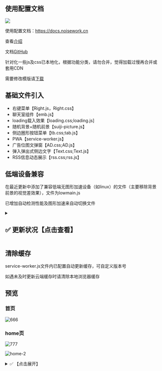 ## 使用配置文档

![](https://jsd.cdn.noisework.cn/gh/rcy1314/tuchuang@main/uPic/1725097441525.png)

  


使用配置文档：https://docs.noisework.cn

查看[介绍](https://docs.noisework.cn/guide/intro.html)

文档[GitHub](https://github.com/rcy1314/noisework-docs)

针对化一些js及css已本地化，根据功能分类，请勿合并，觉得加载过慢再合并或套用CDN

需要修改模版请[下载](https://github.com/rcy1314/noisework/releases)

## 基础文件引入

- 右键菜单【Right.js，Right.css】
- 聊天室组件【emb.js】
- loading载入效果【loading.css;loading.js]
- 随机背景+随机前景【suiji-picture.js】
- 侧边圈形按钮菜单【tb.css;tab.js】
- PWA【service-worker.js】
- 广告位图文弹窗【AD.css;AD.js】
- 弹入弹出式侧边文字【Text.css;Text.js】
- RSS信息动态展示【rss.css;rss.js】

## 低端设备兼容

在最近更新中添加了兼容低端无图形加速设备（如linux）的文件（主要移除背景前景的视觉差效果），文件为lowmain.js

已增加自动检测性能及图形加速来自动切换文件

<details>
<summary><h2>✅ 更新状况【点击查看】</h2></summary>
## 更新

- 添加鼠标点击效果
- 重新设计了公共服务页UI，添加部署在云服务器中的热榜API服务并更换热榜数据API
- 从main.js单独分离隐藏数字时钟代码
- 增加自动检测性能及图形加速来自动切换main.js文件
- 首页增加低端设备下无显卡无图形加速时的兼容文件-lowmain.js
- 调整首页鼠标样式为黑猫光标，原有样式已注释保留
- 更新main.js文件，优化首页页面性能
- 调整rss卡片组件为图文版显示
- 12.12增加热榜组件，定制化css样式
- 优化网站合集滑动跟随逻辑
- 优化首页音乐组件加载代码，提供同步加载及异步加载代码，可前往配置页面查看
- 调整说说页面显示样式
- 增加404页面，避免服务器部署时空白

- 增加B站视频收藏为本地JS文件播放列表-配置文档中查看
- 调整摸鱼日历为本地文件假期倒计时-不会失效
- 优化页面性能及优化交互逻辑
- 9.5-调整首页右侧菜单按钮为全局可拖放，点击后可弹出菜单选项
- 调整首页社交媒体一栏的页面布局效果
- 9.3-增加页面留言评论板块
- 页面增加友情链接模块
- 更新home页手机尺寸下侧边弹出栏样式及效果
- 调整模拟终端加入指定关键词及AI对话等命令
- 8.22-优化首页头像右下角图标处切换背景图的逻辑
- 调整页面载入时的音效为随机音效数组
- 优化home页手机尺寸下的随机背景载入逻辑
- 8.20-调整首页头像右下角图标为切换背景前景的控制按钮
- 添加首页浮动悬空文字，定制化全局位置及音效，双击可关闭

- 8.19-调整home页背景及切换逻辑，去除多余的css
- 增加home页面手机尺寸下对背景图的切换控制
- 8.18-调整home页组件css类名称及首页时钟样式
- 调整优化载入音效播放逻辑，在页面退出后才会再触发
- 增加home页监听某些组件功能，请求失败时自动隐藏失效组件
- 24.8.16-增加页面全局音效，包含鼠标点击及指定元素音效
- 24.8.15-修复home页手机尺寸下背景图片挤压情况【手机端背景图参考尺寸：736 × 1308】，增加向下滑动提示
- 优化首页模块视觉效果，调整网站模块滑动缩放
- 24.8.14-增加首页图片未加载时的背景底色，使其载入过渡更自然
- 调整修复首页点击及右键全局弹出图片效果，再点击可关闭图片
- 24.8.13-调整home页头像部分为动态可切换效果，增加标题处打字机效果文字
- 24.8.12-调整home页侧边背景布局效果（解决元素居中问题）
- 24.8.11-添加home页侧边视频播放效果组件
- 24.8.07更改抖音去水印接口，修改摸鱼日历API
- 24.7.27-添加home页手机尺寸侧边弹出栏
- 23.12.29-添加右键菜单【Right.js，Right.css】
- 添加聊天室组件【emb.js】https://noise.zhubai.love/posts/2212598888907571200
- 添加图标引用：https://fontawesome.com
- 添加loading载入效果【loading.css;loading.js]
- 添加随机背景+随机前景【suiji-picture.js】
- 添加主页问候提醒弹窗【时间分类】
- 添加侧边圈形按钮菜单【tb.css;tab.js】
- 更新双击头像终端菜单【引入抖音、tiktok去水印下载命令】
- 引入PWA【service-worker.js】
- 更换切换风格页【home.html】
- 添加广告位图文弹窗，自动轮询播放，点击可关闭，仅在电脑端尺寸下显示【AD.css;AD.js】
- 添加弹入弹出式侧边文字【Text.css;Text.js】
- 更新公共服务页【增加单页播放室、N8N实例、RSSHUB实例】
- 添加手机端向下滑动提示
- 修改主界面css布局
- 添加RSS信息动态展示,手机端尺寸不显示【rss.css;rss.js】
- 添加隐藏式数字时钟及隐藏式底部页脚

</details>

## 清除缓存

service-worker.js文件内已配置自动更新缓存，可自定义版本号

如遇未及时更新云端缓存时请清除本地浏览器缓存

## 预览

### 首页

![666](https://jsd.cdn.noisework.cn/gh/rcy1314/tuchuang@main/uPic/666.png)

### home页

![777](https://jsd.cdn.noisework.cn/gh/rcy1314/tuchuang@main/uPic/777.png)



![home-2](https://jsd.cdn.noisework.cn/gh/rcy1314/tuchuang@main/uPic/home-2.png)

<details>
<summary>✅ 【点击展开】</summary>

![233](https://jsd.cdn.noisework.cn/gh/rcy1314/tuchuang@main/uPic/233.png)
